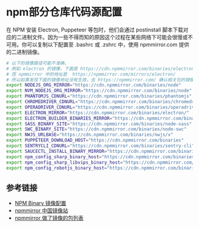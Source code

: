 # npm部分仓库代码源配置

在 NPM 安装 Electron, Puppeteer 等包时，他们会通过 postinstall 脚本下载对应的二进制文件。因为一些不得而知的原因这个过程在某些网络下可能会很慢或不可用。你可以复制以下配置至 .bashrc 或 .zshrc 中，使用 npmmirror.com 提供的二进制镜像。

```bash
# 以下的镜像路径可能不准确，
# 例如 electron 的镜像，下面是 https://cdn.npmmirror.com/binaries/electron/
# 而 npmmirror 中的地址是  https://npmmirror.com/mirrors/electron/
# 所以如果发现下面的镜像地址没有生效，去 https://npmmirror.com/ 确认相关包的镜像地址
export NODEJS_ORG_MIRROR="https://cdn.npmmirror.com/binaries/node"
export NVM_NODEJS_ORG_MIRROR="https://cdn.npmmirror.com/binaries/node"
export PHANTOMJS_CDNURL="https://cdn.npmmirror.com/binaries/phantomjs"
export CHROMEDRIVER_CDNURL="https://cdn.npmmirror.com/binaries/chromedriver"
export OPERADRIVER_CDNURL="https://cdn.npmmirror.com/binaries/operadriver"
export ELECTRON_MIRROR="https://cdn.npmmirror.com/binaries/electron/"
export ELECTRON_BUILDER_BINARIES_MIRROR="https://cdn.npmmirror.com/binaries/electron-builder-binaries/"
export SASS_BINARY_SITE="https://cdn.npmmirror.com/binaries/node-sass"
export SWC_BINARY_SITE="https://cdn.npmmirror.com/binaries/node-swc"
export NWJS_URLBASE="https://cdn.npmmirror.com/binaries/nwjs/v"
export PUPPETEER_DOWNLOAD_HOST="https://cdn.npmmirror.com/binaries"
export SENTRYCLI_CDNURL="https://cdn.npmmirror.com/binaries/sentry-cli"
export SAUCECTL_INSTALL_BINARY_MIRROR="https://cdn.npmmirror.com/binaries/saucectl"
export npm_config_sharp_binary_host="https://cdn.npmmirror.com/binaries/sharp"
export npm_config_sharp_libvips_binary_host="https://cdn.npmmirror.com/binaries/sharp-libvips"
export npm_config_robotjs_binary_host="https://cdn.npmmirror.com/binaries/robotj"
```

## 参考链接

- [NPM Binary 镜像配置](https://antfu.me/posts/npm-binary-mirrors)
- [npmmirror 中国镜像站](https://npmmirror.com/)
- [npmmirror 做了镜像的包列表](https://registry.npmmirror.com/binary.html)